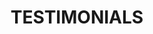 ---
title : "TESTIMONIALS"
testimonial_slider:
# slider item loop
- name : "An Hong"
  image : "images/clients/anhong.png"
  designation : "Prof."
  content : "Chip multiprocessor architecture, parallel computer system architecture, parallel programming environment and tools, large data parallel storage and processing, high performance computing"
            
# slider item loop
# - name : "Peter Parker"
#   image : "images/clients/client2.jpg"
#   designation : "CEO, RANDOM COMPANY"
#   content : "Lorem ipsum dolor sit amet, consectetur adipisicing elit. Dolores ad, omnis totam iusto quia? Excepturi itaque quaerat, quia unde delectus rem error dignissimos in iusto."
            
# # slider item loop
# - name : "Jessica Jones"
#   image : "images/clients/client3.jpg"
#   designation : "CEO, RANDOM COMPANY"
#   content : "Lorem ipsum dolor sit amet, consectetur adipisicing elit. Dolores ad, omnis totam iusto quia? Excepturi itaque quaerat, quia unde delectus rem error dignissimos in iusto."

# custom style
custom_class: "" 
custom_attributes: "" 
custom_css: ""
---